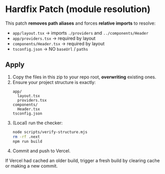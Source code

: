 # Hardfix Patch (module resolution)

This patch **removes path aliases** and forces **relative imports** to resolve:
- `app/layout.tsx` → imports `./providers` and `../components/Header`
- `app/providers.tsx` → required by layout
- `components/Header.tsx` → required by layout
- `tsconfig.json` → NO `baseUrl` / `paths`

## Apply
1. Copy the files in this zip to your repo root, **overwriting** existing ones.
2. Ensure your project structure is exactly:
   ```
   app/
     layout.tsx
     providers.tsx
   components/
     Header.tsx
   tsconfig.json
   ```
3. (Local) run the checker:
   ```bash
   node scripts/verify-structure.mjs
   rm -rf .next
   npm run build
   ```
4. Commit and push to Vercel.

If Vercel had cached an older build, trigger a fresh build by clearing cache or making a new commit.
